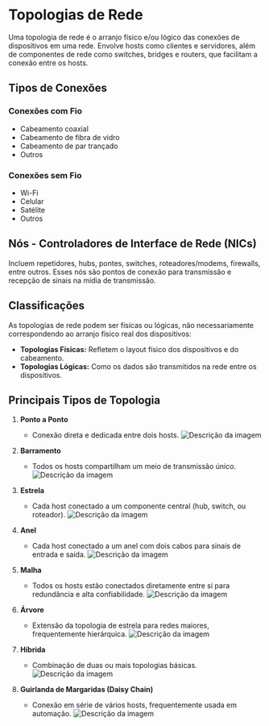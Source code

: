 # Topologias de Rede

Uma topologia de rede é o arranjo físico e/ou lógico das conexões de dispositivos em uma rede. Envolve hosts como clientes e servidores, além de componentes de rede como switches, bridges e routers, que facilitam a conexão entre os hosts.

## Tipos de Conexões

### Conexões com Fio
- Cabeamento coaxial
- Cabeamento de fibra de vidro
- Cabeamento de par trançado
- Outros

### Conexões sem Fio
- Wi-Fi
- Celular
- Satélite
- Outros

## Nós - Controladores de Interface de Rede (NICs)

Incluem repetidores, hubs, pontes, switches, roteadores/modems, firewalls, entre outros. Esses nós são pontos de conexão para transmissão e recepção de sinais na mídia de transmissão.

## Classificações

As topologias de rede podem ser físicas ou lógicas, não necessariamente correspondendo ao arranjo físico real dos dispositivos:

- **Topologias Físicas:** Refletem o layout físico dos dispositivos e do cabeamento.
- **Topologias Lógicas:** Como os dados são transmitidos na rede entre os dispositivos.

## Principais Tipos de Topologia

1. **Ponto a Ponto**
   - Conexão direta e dedicada entre dois hosts.
   ![Descrição da imagem](imagens/img1.png)


2. **Barramento**
   - Todos os hosts compartilham um meio de transmissão único.
   ![Descrição da imagem](imagens/img2.png)

3. **Estrela**
   - Cada host conectado a um componente central (hub, switch, ou roteador).
   ![Descrição da imagem](imagens/img3.png)

4. **Anel**
   - Cada host conectado a um anel com dois cabos para sinais de entrada e saída.
   ![Descrição da imagem](imagens/img4.png)

5. **Malha**
   - Todos os hosts estão conectados diretamente entre si para redundância e alta confiabilidade.
   ![Descrição da imagem](imagens/img5.png)

6. **Árvore**
   - Extensão da topologia de estrela para redes maiores, frequentemente hierárquica.
   ![Descrição da imagem](imagens/img6.png)

7. **Híbrida**
   - Combinação de duas ou mais topologias básicas.
   ![Descrição da imagem](imagens/img7.png)

8. **Guirlanda de Margaridas (Daisy Chain)**
   - Conexão em série de vários hosts, frequentemente usada em automação.
   ![Descrição da imagem](imagens/img8.png)

